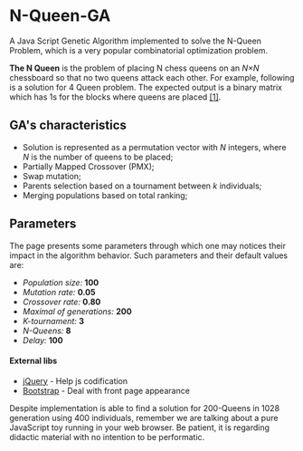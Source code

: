 # N-Queen-GA
A Java Script Genetic Algorithm implemented to solve the N-Queen Problem, which is a very popular combinatorial optimization problem.

**The N Queen** is the problem of placing N chess queens on an *N×N* chessboard so that no two queens attack each other. For example, following is a solution for 4 Queen problem. The expected output is a binary matrix which has 1s for the blocks where queens are placed 
[[1]](https://www.geeksforgeeks.org/n-queen-problem-backtracking-3/).

## GA's characteristics
 + Solution is represented as a permutation vector with *N* integers, where *N* is the number of queens to be placed;
 + Partially Mapped Crossover (PMX);
 + Swap mutation;
 + Parents selection based on a tournament between *k* individuals;
 + Merging populations based on total ranking;
 
## Parameters
The page presents some parameters through which one may notices their impact in the algorithm behavior. Such parameters and their default values are:  
 - *Population size:* **100** 
 - *Mutation rate:* **0.05**
 - *Crossover rate:* **0.80**
 - *Maximal of generations:* **200**
 - *K-tournament:* **3**
 - *N-Queens:* **8**
 - *Delay:* **100**

#### External libs
  - [jQuery](http://jquery.com) - Help js codification
  - [Bootstrap](https://getbootstrap.com) - Deal with front page appearance
  
Despite implementation is able to find a solution for 200-Queens in 1028 generation using 400 individuals, remember we are talking about a pure JavaScript toy running in your web browser. Be patient, it is regarding didactic material with no intention to be performatic.
